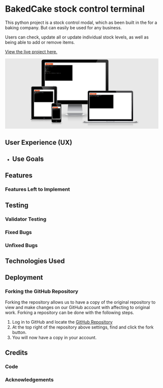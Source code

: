# BakedCake stock control terminal

This python project is a stock control modal, which as been built in the for a baking company. But can easily be used for any business.

Users can check, update all or update individual stock levels, as well as being able to add or remove items.

[View the live project here.](https://baked-cake.herokuapp.com/)

![View of website on different screen sizes.](assets/images/air.png)
## User Experience (UX)

* ## Use Goals


## Features


###  Features Left to Implement

## Testing


### Validator Testing


### Fixed Bugs 


### Unfixed Bugs


## Technologies Used


## Deployment


### Forking the GitHub Repository

Forking the repository allows us to have a copy of the original repository to view and make changes on our GitHub account with affecting to original work. Forking a repository can be done with the following steps.

1. Log in to GitHub and locate the [GitHub Repository](https://github.com/)
2. At the top right of the repository above settings, find and click the fork button. 
3. You will now have a copy in your account.

## Credits

### Code 


### Acknowledgements
